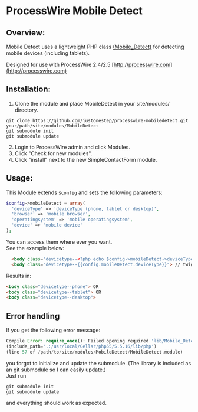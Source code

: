 # ProcessWire Mobile Detect

## Overview:

Mobile Detect uses a lightweight PHP class [(Mobile_Detect)](https://github.com/serbanghita/Mobile-Detect) for detecting mobile devices (including tablets). 

Designed for use with ProcessWire 2.4/2.5
[http://processwire.com](http://processwire.com)

## Installation:

1. Clone the module and place MobileDetect in your site/modules/ directory. 

```
git clone https://github.com/justonestep/processwire-mobiledetect.git your/path/site/modules/MobileDetect
git submodule init
git submodule update
```

2. Login to ProcessWire admin and click Modules. 
3. Click "Check for new modules".
4. Click "install" next to the new SimpleContactForm module. 

## Usage:

This Module extends `$config` and sets the following parameters:

```php
$config->mobileDetect = array(
  'deviceType' => 'deviceType (phone, tablet or desktop)',
  'browser' => 'mobile browser',
  'operatingsystem' => 'mobile operatingsystem',
  'device' => 'mobile device'
);
```

You can access them where ever you want.  
See the example below:

```html
  <body class="devicetype--<?php echo $config->mobileDetect->deviceType?>">
  <body class="devicetype--{{config.mobileDetect.deviceType}}"> // twig
```

Results in:

```html
<body class="devicetype--phone"> OR
<body class="devicetype--tablet"> OR
<body class="devicetype--desktop">
```

## Error handling

If you get the following error message:

```php
Compile Error: require_once(): Failed opening required 'lib/Mobile_Detect.php' 
(include_path='.:/usr/local/Cellar/php55/5.5.16/lib/php')
(line 57 of /path/to/site/modules/MobileDetect/MobileDetect.module) 
```

you forgot to initialize and update the submodule. 
(The library is included as an git submodule so I can easily update.)  
Just run

```
git submodule init
git submodule update
```

and everything should work as expected.
